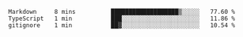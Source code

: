 <!--START_SECTION:waka-->

```text
Markdown     8 mins          ███████████████████▒░░░░░   77.60 %
TypeScript   1 min           ███░░░░░░░░░░░░░░░░░░░░░░   11.86 %
gitignore    1 min           ██▓░░░░░░░░░░░░░░░░░░░░░░   10.54 %
```

<!--END_SECTION:waka-->
